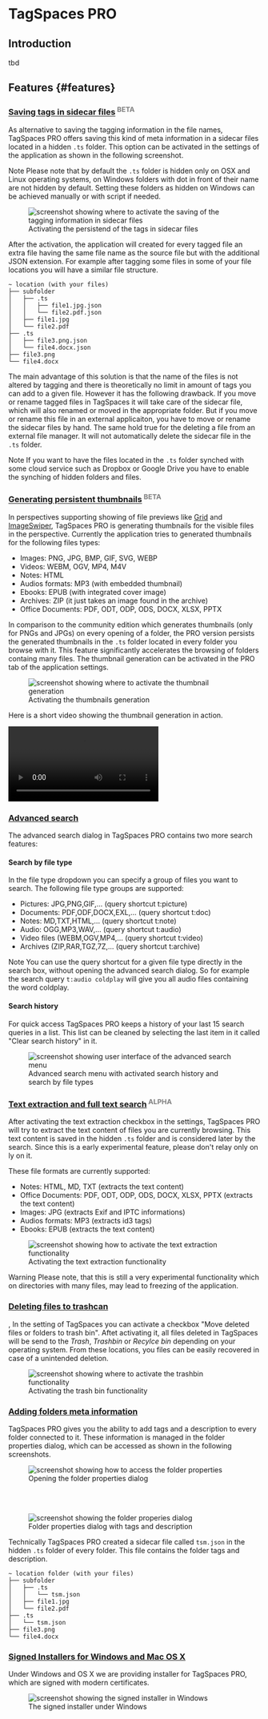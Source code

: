 # TagSpaces PRO

## Introduction

tbd

## Features {#features}
<!-- Content from  https://tagspaces.org/products/pro/-->

### <a id="tagSidecarSaving" href="#tagSidecarSaving">Saving tags in sidecar files</a><sup style="color: gray">&nbsp;BETA</sup>

As alternative to saving the tagging information in the file names, TagSpaces PRO offers saving this kind of meta information in a sidecar files located in a hidden `.ts` folder. This option can be activated in the settings of the application as shown in the following screenshot.

<span class="label label-info">Note</span> Please note that by default the `.ts` folder is hidden only on OSX and Linux operating systems, on Windows folders with dot in front of their name are not hidden by default. Setting these folders as hidden on Windows can be achieved manually or with script if needed.

<figure>
  <img title="screenshot showing where to activate the saving of the tagging information in sidecar files" src="https://www.tagspaces.org/content/v2-2/activating-tags-sidecars.png" class="img-responsive center-block">
  <figcaption>Activating the persistend of the tags in sidecar files</figcaption>
</figure>

After the activation, the application will created for every tagged file an extra file having the same file name as the source file but with the additional JSON extension. For example after tagging some files in some of your file locations you will have a similar file structure.


    ~ location (with your files)
    ├── subfolder
    │   ├── .ts
    │   │   ├── file1.jpg.json
    │   │   └── file2.pdf.json
    │   ├── file1.jpg
    │   └── file2.pdf
    ├── .ts
    │   ├── file3.png.json
    │   └── file4.docx.json
    ├── file3.png
    └── file4.docx


The main advantage of this solution is that the name of the files is not altered by tagging and there is theoretically no limit in amount of tags you can add to a given file. However it has the following drawback. If you move or rename tagged files in TagSpaces it will take care of the sidecar file, which will also renamed or moved in the appropriate folder. But if you move or rename this file in an external applicaiton, you have to move or rename the sidecar files by hand. The same hold true for the deleting a file from an external file manager. It will not automatically delete the sidecar file in the `.ts` folder.

<span class="label label-info">Note</span> If you want to have the files located in the `.ts` folder synched with some cloud service such as Dropbox or Google Drive you have to enable the synching of hidden folders and files.

### <a id="thumbnailsGeneration" href="#thumbnailsGeneration">Generating persistent thumbnails</a><sup style="color: gray">&nbsp;BETA</sup>

In perspectives supporting showing of file previews like [Grid](https://www.tagspaces.org/extensions/perspectiveGrid) and [ImageSwiper](https://www.tagspaces.org/extensions/perspectiveImageSwiper), TagSpaces PRO is generating thumbnails for the visible files in the perspective. Currently the application tries to generated thumbnails for the following files types:

  * Images: PNG, JPG, BMP, GIF, SVG, WEBP
  * Videos: WEBM, OGV, MP4, M4V
  * Notes: HTML
  * Audios formats: MP3 (with embedded thumbnail)
  * Ebooks: EPUB (with integrated cover image)
  * Archives: ZIP (it just takes an image found in the archive)
  * Office Documents: PDF, ODT, ODP, ODS, DOCX, XLSX, PPTX

In comparison to the community edition which generates thumbnails (only for PNGs and JPGs) on every opening of a folder, the PRO version persists the generated thumbnails in the `.ts` folder located in every folder you browse with it. This feature significantly accelerates the browsing of folders containg many files. The thumbnail generation can be activated in the PRO tab of the application settings.

<figure>
  <img title="screenshot showing where to activate the thumbnail generation" src="https://www.tagspaces.org/content/v2-2/activating-thumbnails-generation.png" class="img-responsive center-block">
  <figcaption>Activating the thumbnails generation</figcaption>
</figure>

Here is a short video showing the thumbnail generation in action.

<video controls autoplay loop src="/media/demo-tmb-generation.mp4"></video>

### <a id="advancedSearch" href="#advancedSearch">Advanced search</a>

The advanced search dialog in TagSpaces PRO contains two more search features:

#### Search by file type

In the file type dropdown you can specify a group of files you want to search. The following file type groups are supported:

* Pictures: JPG,PNG,GIF,... (query shortcut t:picture)
* Documents: PDF,ODF,DOCX,EXL,... (query shortcut t:doc)
* Notes: MD,TXT,HTML,... (query shortcut t:note)
* Audio: OGG,MP3,WAV,... (query shortcut t:audio)
* Video files (WEBM,OGV,MP4,... (query shortcut t:video)
* Archives (ZIP,RAR,TGZ,7Z,... (query shortcut t:archive)

<span class="label label-info">Note</span> You can use the query shortcut for a given file type directly in the search box, without opening the advanced search dialog. So for example the search query `t:audio coldplay` will give you all audio files containing the word coldplay.

#### Search history

For quick access TagSpaces PRO keeps a history of your last 15 search queries in a list. This list can be cleaned by selecting the last item in it called "Clear search history" in it.

<figure>
  <img title="screenshot showing user interface of the advanced search menu" src="https://www.tagspaces.org/content/v2-2/advanced-search-pro.png" class="img-responsive center-block">
  <figcaption>Advanced search menu with activated search history and search by file types</figcaption>
</figure>

### <a id="fullTextSearch" href="#fullTextSearch">Text extraction and full text search</a><sup style="color: gray">&nbsp;ALPHA</sup>

After activating the text extraction checkbox in the settings, TagSpaces PRO will try to extract the text content of files you are currently browsing. This text content is saved in the hidden `.ts` folder and is considered later by the search. Since this is a early experimental feature, please don't relay only on ly on it.

These file formats are currently supported:

* Notes: HTML, MD, TXT (extracts the text content)
* Office Documents: PDF, ODT, ODP, ODS, DOCX, XLSX, PPTX (extracts the text content)
* Images: JPG (extracts Exif and IPTC informations)
* Audios formats: MP3 (extracts id3 tags)
* Ebooks: EPUB (extracts the text content)

<figure>
  <img title="screenshot showing how to activate the text extraction functionality" src="https://www.tagspaces.org/content/v2-2/activating-text-extraction.png" class="img-responsive center-block">
  <figcaption>Activating the text extraction functionality</figcaption>
</figure>

<span class="label label-info">Warning</span> Please note, that this is still a very experimental functionality which on directories with many files, may lead to freezing of the application.

### <a id="trashBin" href="#trashBin">Deleting files to trashcan</a>
,
In the setting of TagSpaces you can activate a checkbox "Move deleted files or folders to trash bin". Aftet activating it, all files deleted in TagSpaces will be send to the *Trash*, *Trashbin* or *Recylce bin* depending on your operating system. From these locations, you files can be easily recovered in case of a unintended deletion.

<figure>
  <img title="screenshot showing where to activate the trashbin functionality" src="https://www.tagspaces.org/content/v2-2/activating-trashcan.png" class="img-responsive center-block">
  <figcaption>Activating the trash bin functionality</figcaption>
</figure>

### <a id="folderMeta" href="#folderMeta">Adding folders meta information</a>

TagSpaces PRO gives you the ability to add tags and a description to every folder connected to it. These information is managed in the folder properties dialog, which can be accessed as shown in the following screenshots.

<figure>
  <img title="screenshot showing how to access the folder properties" src="/content/v2-2/showing-folder-properties.png" class="img-responsive center-block">
  <figcaption>Opening the folder properties dialog</figcaption>
</figure>
<br><br>
<figure>
  <img title="screenshot showing the folder properies dialog" src="https://www.tagspaces.org/content/v2-2/folder-meta-tagging-description.png" class="img-responsive center-block">
  <figcaption>Folder properties dialog with tags and description</figcaption>
</figure>


Technically TagSpaces PRO created a sidecar file called `tsm.json` in the hidden `.ts` folder of every folder. This file contains the folder tags and  description.

    ~ location folder (with your files)
    ├── subfolder
    │   ├── .ts
    │   │   └── tsm.json
    │   ├── file1.jpg
    │   └── file2.pdf
    ├── .ts
    │   └── tsm.json
    ├── file3.png
    └── file4.docx


### <a id="signedInstallers" href="#signedInstallers">Signed Installers for Windows and Mac OS X</a>

Under Windows and OS X we are providing installer for TagSpaces PRO, which are signed with modern certificates.

<figure>
  <img title="screenshot showing the signed installer in Windows" src="https://www.tagspaces.org/content/v2-2/signed-windows-installer.png" class="img-responsive center-block">
  <figcaption>The signed installer under Windows</figcaption>
</figure>